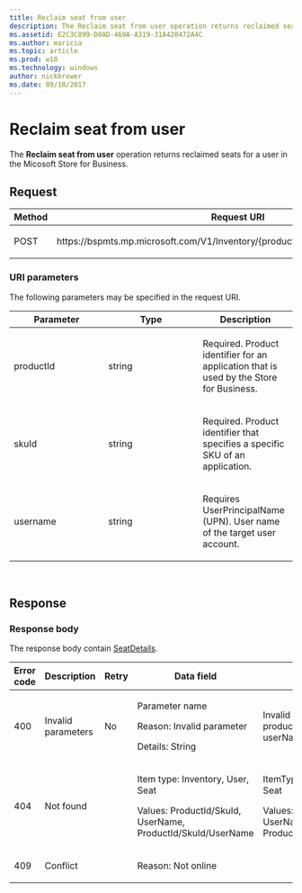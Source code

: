 ```yaml
---
title: Reclaim seat from user
description: The Reclaim seat from user operation returns reclaimed seats for a user in the Micosoft Store for Business.
ms.assetid: E2C3C899-D0AD-469A-A319-31A420472A4C
ms.author: maricia
ms.topic: article
ms.prod: w10
ms.technology: windows
author: nickbrower
ms.date: 09/18/2017
---
```


# Reclaim seat from user

The **Reclaim seat from user** operation returns reclaimed seats for a user in the Micosoft Store for Business.

## Request

<table>
<colgroup>
<col width="50%" />
<col width="50%" />
</colgroup>
<thead>
<tr class="header">
<th>Method</th>
<th>Request URI</th>
</tr>
</thead>
<tbody>
<tr class="odd">
<td><p>POST</p></td>
<td><p>https://bspmts.mp.microsoft.com/V1/Inventory/{productId}/{skuId}/Seats/{username}</p></td>
</tr>
</tbody>
</table>


### URI parameters

The following parameters may be specified in the request URI.

<table>
<colgroup>
<col width="33%" />
<col width="33%" />
<col width="33%" />
</colgroup>
<thead>
<tr class="header">
<th>Parameter</th>
<th>Type</th>
<th>Description</th>
</tr>
</thead>
<tbody>
<tr class="odd">
<td><p>productId</p></td>
<td><p>string</p></td>
<td><p>Required. Product identifier for an application that is used by the Store for Business.</p></td>
</tr>
<tr class="even">
<td><p>skuId</p></td>
<td><p>string</p></td>
<td><p>Required. Product identifier that specifies a specific SKU of an application.</p></td>
</tr>
<tr class="odd">
<td><p>username</p></td>
<td><p>string</p></td>
<td><p>Requires UserPrincipalName (UPN). User name of the target user account.</p></td>
</tr>
</tbody>
</table>

 
## Response

### Response body

The response body contain [SeatDetails](data-structures-windows-store-for-business.md#seatdetails).

<table>
<colgroup>
<col width="20%" />
<col width="20%" />
<col width="20%" />
<col width="20%" />
<col width="20%" />
</colgroup>
<thead>
<tr class="header">
<th>Error code</th>
<th>Description</th>
<th>Retry</th>
<th>Data field</th>
<th>Details</th>
</tr>
</thead>
<tbody>
<tr class="odd">
<td><p>400</p></td>
<td><p>Invalid parameters</p></td>
<td><p>No</p></td>
<td><p>Parameter name</p>
<p>Reason: Invalid parameter</p>
<p>Details: String</p></td>
<td><p>Invalid can include productId, skuId or userName</p></td>
</tr>
<tr class="even">
<td><p>404</p></td>
<td><p>Not found</p></td>
<td></td>
<td><p>Item type: Inventory, User, Seat</p>
<p>Values: ProductId/SkuId, UserName, ProductId/SkuId/UserName</p></td>
<td><p>ItemType: Inventory, User, Seat</p>
<p>Values: ProductId/SkuId, UserName, ProductId/SkuId/UserName</p></td>
</tr>
<tr class="odd">
<td><p>409</p></td>
<td><p>Conflict</p></td>
<td></td>
<td><p>Reason: Not online</p></td>
<td></td>
</tr>
</tbody>
</table>

 

 





